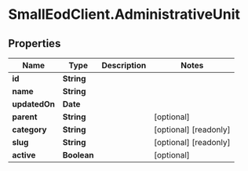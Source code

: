 # SmallEodClient.AdministrativeUnit

## Properties

Name | Type | Description | Notes
------------ | ------------- | ------------- | -------------
**id** | **String** |  | 
**name** | **String** |  | 
**updatedOn** | **Date** |  | 
**parent** | **String** |  | [optional] 
**category** | **String** |  | [optional] [readonly] 
**slug** | **String** |  | [optional] [readonly] 
**active** | **Boolean** |  | [optional] 


